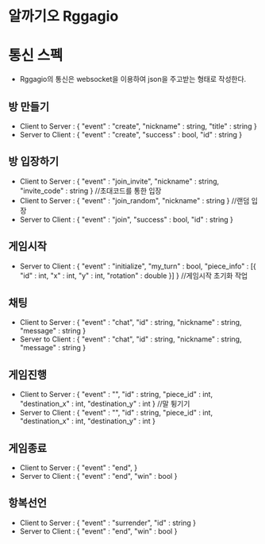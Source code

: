 # 알까기오 Rggagio
# 통신 스펙
 * Rggagio의 통신은 websocket을 이용하여 json을 주고받는 형태로 작성한다.
## 방 만들기
 * Client to Server : { "event" : "create", "nickname" : string, "title" : string  }
 * Server to Client : { "event" : "create", "success" : bool, "id" : string }
## 방 입장하기
 * Client to Server : { "event" : "join_invite", "nickname" : string, "invite_code" : string } //초대코드를 통한 입장
 * Client to Server : { "event" : "join_random", "nickname" : string } //랜덤 입장
 * Server to Client : { "event" : "join", "success" : bool, "id" : string }
## 게임시작
 * Server to Client : { "event" : "initialize", "my_turn" : bool,
                         "piece_info" : [{ "id" : int, "x" : int, "y" : int, "rotation" : double }] } //게임시작 초기화 작업
## 채팅
 * Client to Server : { "event" : "chat", "id" : string, "nickname" : string, "message" : string }
 * Server to Client : { "event" : "chat", "id" : string, "nickname" : string, "message" : string }
## 게임진행
 * Client to Server : { "event" : "", "id" : string, "piece_id" : int, "destination_x" : int, "destination_y" : int } //말 튕기기
 * Server to Client : { "event" : "", "id" : string, "piece_id" : int, "destination_x" : int, "destination_y" : int }
## 게임종료
 * Client to Server : { "event" : "end",  }
 * Server to Client : { "event" : "end", "win" : bool }
## 항복선언
 * Client to Server : { "event" : "surrender", "id" : string }
 * Server to Client : { "event" : "end", "win" : bool }